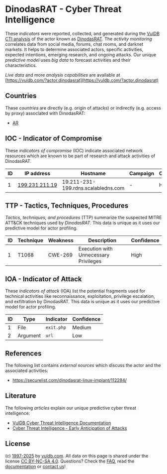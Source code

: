 # DinodasRAT - Cyber Threat Intelligence

These _indicators_ were reported, collected, and generated during the [VulDB CTI analysis](https://vuldb.com/?kb.cti) of the actor known as [DinodasRAT](https://vuldb.com/?actor.dinodasrat). The _activity monitoring_ correlates data from social media, forums, chat rooms, and darknet markets. It helps to determine associated actors, specific activities, expected intentions, emerging research, and ongoing attacks. Our unique _predictive model_ uses _big data_ to forecast activities and their characteristics.

_Live data_ and more _analysis capabilities_ are available at [https://vuldb.com/?actor.dinodasrat](https://vuldb.com/?actor.dinodasrat)

## Countries

These _countries_ are directly (e.g. origin of attacks) or indirectly (e.g. access by proxy) associated with DinodasRAT:

* [AR](https://vuldb.com/?country.ar)

## IOC - Indicator of Compromise

These _indicators of compromise_ (IOC) indicate associated network resources which are known to be part of research and attack activities of DinodasRAT.

ID | IP address | Hostname | Campaign | Confidence
-- | ---------- | -------- | -------- | ----------
1 | [199.231.211.19](https://vuldb.com/?ip.199.231.211.19) | 19.211-231-199.rdns.scalabledns.com | - | High

## TTP - Tactics, Techniques, Procedures

_Tactics, techniques, and procedures_ (TTP) summarize the suspected MITRE ATT&CK techniques used by _DinodasRAT_. This data is unique as it uses our predictive model for actor profiling.

ID | Technique | Weakness | Description | Confidence
-- | --------- | -------- | ----------- | ----------
1 | T1068 | CWE-269 | Execution with Unnecessary Privileges | High

## IOA - Indicator of Attack

These _indicators of attack_ (IOA) list the potential fragments used for technical activities like reconnaissance, exploitation, privilege escalation, and exfiltration by DinodasRAT. This data is unique as it uses our predictive model for actor profiling.

ID | Type | Indicator | Confidence
-- | ---- | --------- | ----------
1 | File | `exit.php` | Medium
2 | Argument | `url` | Low

## References

The following list contains _external sources_ which discuss the actor and the associated activities:

* https://securelist.com/dinodasrat-linux-implant/112284/

## Literature

The following _articles_ explain our unique predictive cyber threat intelligence:

* [VulDB Cyber Threat Intelligence Documentation](https://vuldb.com/?kb.cti)
* [Cyber Threat Intelligence - Early Anticipation of Attacks](https://www.scip.ch/en/?labs.20201022)

## License

(c) [1997-2025](https://vuldb.com/?kb.changelog) by [vuldb.com](https://vuldb.com/?kb.about). All data on this page is shared under the license [CC BY-NC-SA 4.0](https://creativecommons.org/licenses/by-nc-sa/4.0/). Questions? Check the [FAQ](https://vuldb.com/?kb.faq), read the [documentation](https://vuldb.com/?kb) or [contact us](https://vuldb.com/?contact)!

